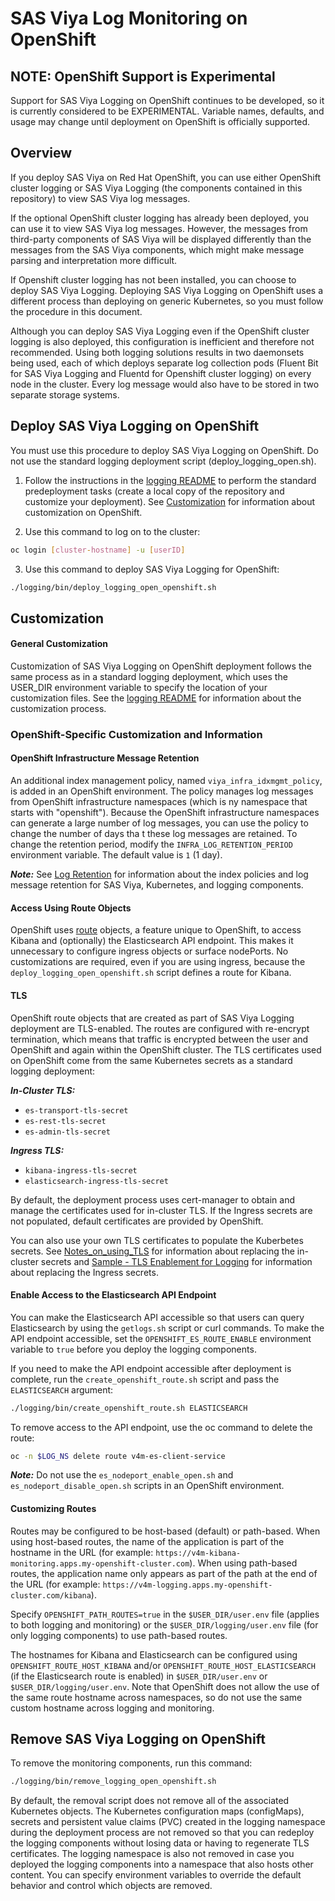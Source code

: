# SAS Viya Log Monitoring on OpenShift

## NOTE: OpenShift Support is Experimental

Support for SAS Viya Logging on OpenShift continues to be developed, so it is
currently considered to be EXPERIMENTAL. Variable names, defaults, and usage
may change until deployment on OpenShift is officially supported.

## Overview

If you deploy SAS Viya on Red Hat OpenShift, you can use either OpenShift
cluster logging or SAS Viya Logging (the components contained in this
repository) to view SAS Viya log messages.

If the optional OpenShift cluster logging has already been deployed, you can use
it to view SAS Viya log messages. However, the messages from third-party components
of SAS Viya will be displayed differently than the messages from the SAS Viya components,
which might make message parsing and interpretation more difficult.

If Openshift cluster logging has not been installed, you can choose to deploy
SAS Viya Logging. Deploying SAS Viya Logging on
OpenShift uses a different process than deploying on generic Kubernetes, so you
must follow the procedure in this document.

Although you can deploy SAS Viya Logging even if the OpenShift
cluster logging is also deployed, this configuration is inefficient and
therefore not recommended. Using both logging solutions results in two
daemonsets being used, each of which deploys separate log collection pods
(Fluent Bit for SAS Viya Logging and Fluentd for Openshift cluster logging)
on every node in the cluster. Every log message would also have to be stored
in two separate storage systems.

## Deploy SAS Viya Logging on OpenShift

You must use this procedure to deploy SAS Viya Logging on OpenShift. Do not use
the standard logging deployment script (deploy_logging_open.sh).

1. Follow the instructions in the [logging README](../README.md#l_pre_dep) to
perform the standard predeployment tasks (create a local copy of the
repository and customize your deployment). See [Customization](#l_os_cust)
for information about customization on OpenShift.

2. Use this command to log on to the cluster:

```bash
oc login [cluster-hostname] -u [userID]
```

3. Use this command to deploy SAS Viya Logging for OpenShift:

```bash
./logging/bin/deploy_logging_open_openshift.sh
```

## <a name="l_os_cust"></a>Customization

#### General Customization

Customization of SAS Viya Logging on OpenShift deployment follows the same
process as in a standard logging deployment, which uses the USER_DIR
environment variable to specify the location of your customization files.
See the [logging README](../logging/README.md#log_custom) for information
about the customization process.

### OpenShift-Specific Customization and Information

#### OpenShift Infrastructure Message Retention

An additional index management policy, named `viya_infra_idxmgmt_policy`, is added
in an OpenShift environment. The policy manages log messages from OpenShift
infrastructure namespaces (which is ny namespace that starts with "openshift").
Because the OpenShift infrastructure namespaces can generate a large number of
log messages, you can use the policy to change the number of days tha t these
log messages are retained. To change the retention period, modify the
`INFRA_LOG_RETENTION_PERIOD` environment variable. The default value is `1` (1 day).

***Note:*** See [Log Retention](Log_Retention.md) for information
about the index policies and log message retention for SAS Viya, Kubernetes,
and logging components.

#### Access Using Route Objects

OpenShift uses [route](https://docs.openshift.com/enterprise/3.0/architecture/core_concepts/routes.html)
objects, a feature unique to OpenShift, to access Kibana and (optionally) the
Elasticsearch API endpoint. This makes it unnecessary to configure ingress
objects or surface nodePorts. No customizations are required, even if you are
using ingress, because the `deploy_logging_open_openshift.sh` script defines
a route for Kibana.

#### TLS

OpenShift route objects that are created as part of SAS Viya Logging
deployment are TLS-enabled. The routes are configured
with re-encrypt termination, which means that traffic is encrypted between the user
and OpenShift and again within the OpenShift cluster. The TLS certificates used on
OpenShift come from the same Kubernetes secrets as a standard logging deployment:

***In-Cluster TLS:***

- `es-transport-tls-secret`
- `es-rest-tls-secret`
- `es-admin-tls-secret`

***Ingress TLS:***

- `kibana-ingress-tls-secret`
- `elasticsearch-ingress-tls-secret`

By default, the deployment process uses cert-manager to obtain and manage the
certificates used for in-cluster TLS. If the Ingress secrets are not populated,
default certificates are provided by OpenShift.

You can also use your own TLS certificates to populate the Kuberbetes secrets.
See [Notes_on_using_TLS](Notes_on_using_TLS.md) for information about replacing
the in-cluster secrets and [Sample - TLS Enablement for Logging](../samples/tls/logging/README.md)
for information about replacing the Ingress secrets.

#### Enable Access to the Elasticsearch API Endpoint

You can make the Elasticsearch API accessible so that users can query Elasticsearch
by using the `getlogs.sh` script or curl commands. To make the API endpoint
accessible, set the `OPENSHIFT_ES_ROUTE_ENABLE` environment variable to `true` before
you deploy the logging components.

If you need to make the API endpoint accessible after deployment is complete, run
the `create_openshift_route.sh` script and pass the `ELASTICSEARCH` argument:

```bash
./logging/bin/create_openshift_route.sh ELASTICSEARCH
```

To remove access to the API endpoint, use the oc command to delete the route:

```bash
oc -n $LOG_NS delete route v4m-es-client-service
```

***Note:*** Do not use the `es_nodeport_enable_open.sh` and `es_nodeport_disable_open.sh` scripts
in an OpenShift environment.

#### Customizing Routes

Routes may be configured to be host-based (default) or path-based. When
using host-based routes, the name of the application is part of the hostname
in the URL (for example:
`https://v4m-kibana-monitoring.apps.my-openshift-cluster.com`).
When using path-based routes, the application name only appears as part of the
path at the end of the URL (for example:
`https://v4m-logging.apps.my-openshift-cluster.com/kibana`).

Specify `OPENSHIFT_PATH_ROUTES=true` in the `$USER_DIR/user.env` file
(applies to both logging and monitoring) or the `$USER_DIR/logging/user.env`
file (for only logging components) to use path-based routes.

The hostnames for Kibana and Elasticsearch can be configured using
`OPENSHIFT_ROUTE_HOST_KIBANA` and/or `OPENSHIFT_ROUTE_HOST_ELASTICSEARCH`
(if the Elasticsearch route is enabled) in `$USER_DIR/user.env` or
`$USER_DIR/logging/user.env`. Note that OpenShift does not allow the use
of the same route hostname across namespaces, so do not use the same custom
hostname across logging and monitoring.

## Remove SAS Viya Logging on OpenShift

To remove the monitoring components, run this command:

```bash
./logging/bin/remove_logging_open_openshift.sh
```

By default, the removal script does not remove all of the associated Kubernetes
objects. The Kubernetes configuration maps (configMaps), secrets and
persistent value claims (PVC) created in the logging namespace during the
deployment process are not removed so that you can redeploy the logging
components without losing data or having to regenerate TLS certificates. The
logging namespace is also not removed in case you deployed the logging
components into a namespace that also hosts other content. You can specify
environment variables to override the default behavior and control which
objects are removed.
